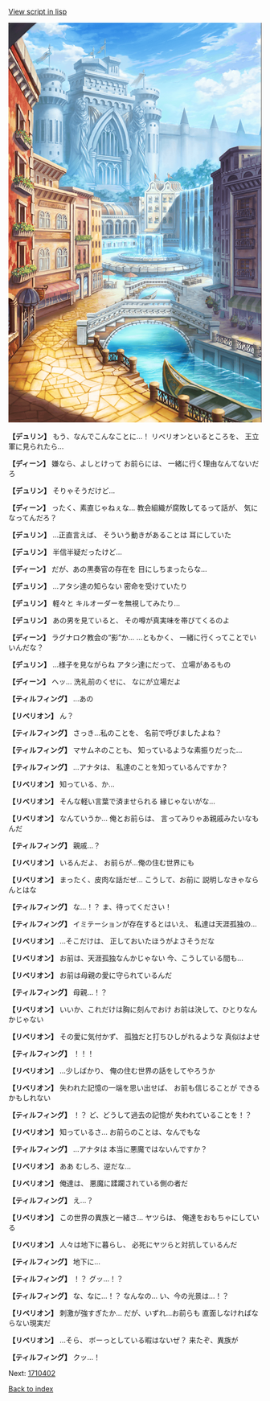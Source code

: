[View script in lisp](../scripts/1710302.txt)

![006_town.png](../images/backgrounds/006_town.png)

**【デュリン】**
もう、なんでこんなことに…！
リベリオンといるところを、
王立軍に見られたら…

**【ディーン】**
嫌なら、よしとけって
お前らには、
一緒に行く理由なんてないだろ

**【デュリン】**
そりゃそうだけど…

**【ディーン】**
ったく、素直じゃねぇな…
教会組織が腐敗してるって話が、
気になってんだろ？

**【デュリン】**
…正直言えば、
そういう動きがあることは
耳にしていた

**【デュリン】**
半信半疑だったけど…

**【ディーン】**
だが、あの黒奏官の存在を
目にしちまったらな…

**【デュリン】**
…アタシ達の知らない
密命を受けていたり

**【デュリン】**
軽々と
キルオーダーを無視してみたり…

**【デュリン】**
あの男を見ていると、
その噂が真実味を帯びてくるのよ

**【ディーン】**
ラグナロク教会の“影”か…
…ともかく、
一緒に行くってことでいいんだな？

**【デュリン】**
…様子を見ながらね
アタシ達にだって、
立場があるもの

**【ディーン】**
ヘッ…
洗礼前のくせに、
なにが立場だよ

**【ティルフィング】**
…あの

**【リベリオン】**
ん？

**【ティルフィング】**
さっき…私のことを、
名前で呼びましたよね？

**【ティルフィング】**
マサムネのことも、
知っているような素振りだった…

**【ティルフィング】**
…アナタは、
私達のことを知っているんですか？

**【リベリオン】**
知っている、か…

**【リベリオン】**
そんな軽い言葉で済ませられる
縁じゃないがな…

**【リベリオン】**
なんていうか…
俺とお前らは、
言ってみりゃあ親戚みたいなもんだ

**【ティルフィング】**
親戚…？

**【リベリオン】**
いるんだよ、
お前らが…俺の住む世界にも

**【リベリオン】**
まったく、皮肉な話だぜ…
こうして、お前に
説明しなきゃならんとはな

**【ティルフィング】**
な…！？
ま、待ってください！

**【ティルフィング】**
イミテーションが存在するとはいえ、
私達は天涯孤独の…

**【リベリオン】**
…そこだけは、
正しておいたほうがよさそうだな

**【リベリオン】**
お前は、天涯孤独なんかじゃない
今、こうしている間も…

**【リベリオン】**
お前は母親の愛に守られているんだ

**【ティルフィング】**
母親…！？

**【リベリオン】**
いいか、これだけは胸に刻んでおけ
お前は決して、ひとりなんかじゃない

**【リベリオン】**
その愛に気付かず、
孤独だと打ちひしがれるような
真似はよせ

**【ティルフィング】**
！！！

**【リベリオン】**
…少しばかり、
俺の住む世界の話をしてやろうか

**【リベリオン】**
失われた記憶の一端を思い出せば、
お前も信じることが
できるかもしれない

**【ティルフィング】**
！？
ど、どうして過去の記憶が
失われていることを！？

**【リベリオン】**
知っているさ…
お前らのことは、なんでもな

**【ティルフィング】**
…アナタは
本当に悪魔ではないんですか？

**【リベリオン】**
ああ
むしろ、逆だな…

**【リベリオン】**
俺達は、
悪魔に蹂躙されている側の者だ

**【ティルフィング】**
え…？

**【リベリオン】**
この世界の異族と一緒さ…
ヤツらは、
俺達をおもちゃにしている

**【リベリオン】**
人々は地下に暮らし、
必死にヤツらと対抗しているんだ

**【ティルフィング】**
地下に…

**【ティルフィング】**
！？
グッ…！？

**【ティルフィング】**
な、なに…！？
なんなの…
い、今の光景は…！？

**【リベリオン】**
刺激が強すぎたか…
だが、いずれ…お前らも
直面しなければならない現実だ

**【リベリオン】**
…そら、
ボーっとしている暇はないぜ？
来たぞ、異族が

**【ティルフィング】**
クッ…！

Next: [1710402](1710402.md)

[Back to index](index.md)
